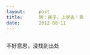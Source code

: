 ```yaml
---
layout:     post
title:      转：孩子，上学去！乖
date:       2012-08-11
---
```

<img style="border-color: #000000;" src="http://imgs.dapenti.org:88/dapenti/C42wePgD/mTy2b.jpg" alt="" border="0" />

不好意思，没找到出处
